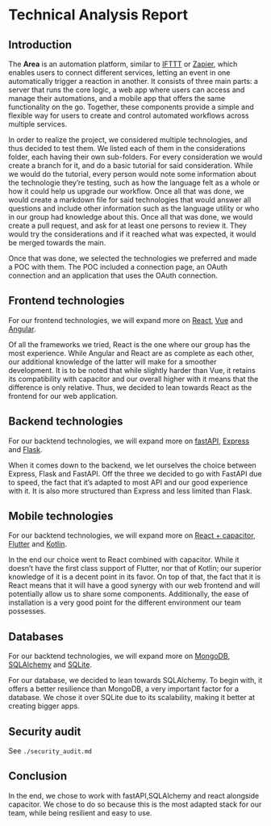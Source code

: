 # Technical Analysis Report

## Introduction

The **Area** is an automation platform, similar to [IFTTT](https://ifttt.com/) or [Zapier](https://zapier.com/),
which enables users to connect different services, letting an event in one automatically trigger a reaction in another.
It consists of three main parts: a server that runs the core logic, a web app where users can access and
manage their automations, and a mobile app that offers the same functionality on the go. Together, these
components provide a simple and flexible way for users to create and control automated workflows across multiple services.


In order to realize the project, we considered multiple technologies, and thus decided to test them.
We listed each of them in the considerations folder, each having their own sub-folders. For every consideration
we would create a branch for it, and do a basic tutorial for said consideration. While we would do the tutorial,
every person would note some information about the technologie they’re testing, such as how the language felt
as a whole or how it could help us upgrade our workflow. Once all that was done, we would create a markdown
file for said technologies that would answer all questions and include other information such as the language
utility or who in our group had knowledge about this. Once all that was done, we would create a pull request,
and ask for at least one persons to review it. They would try the considerations and if it reached what was
expected, it would be merged towards the main.

Once that was done, we selected the technologies we preferred and made a POC with them.
The POC included a connection page, an OAuth connection and an application that uses the OAuth connection.


## Frontend technologies

For our frontend technologies, we will expand more on [React](https://github.com/Sigmapitech/area-techno-tester/tree/main/considerations/front-react), [Vue](https://github.com/Sigmapitech/area-techno-tester/tree/main/considerations/front-vue) and [Angular](https://github.com/Sigmapitech/area-techno-tester/tree/main/considerations/front-angular).

Of all the frameworks we tried, React is the one where our group has the most experience. While Angular and
React are as complete as each other, our additional knowledge of the latter will make for a smoother development.
It is to be noted that while slightly harder than Vue, it retains its compatibility with capacitor and our
overall higher with it means that the difference is only relative. Thus, we decided to lean towards React as
the frontend for our web application.

## Backend technologies

For our backtend technologies, we will expand more on [fastAPI](https://github.com/Sigmapitech/area-techno-tester/tree/main/considerations/back-fastapi), [Express](https://github.com/Sigmapitech/area-techno-tester/tree/main/considerations/back-express) and [Flask](https://github.com/Sigmapitech/area-techno-tester/tree/main/considerations/back-flask).

When it comes down to the backend, we let ourselves the choice between Express, Flask and FastAPI. Off the
three we decided to go with FastAPI due to speed, the fact that it’s adapted to most API and our good experience with it.
It is also more structured than Express and less limited than Flask.


## Mobile technologies

For our backtend technologies, we will expand more on [React + capacitor](https://github.com/Sigmapitech/area-techno-tester/tree/main/considerations/front-react), [Flutter](https://github.com/Sigmapitech/area-techno-tester/tree/main/considerations/mobile-flutter) and [Kotlin](https://github.com/Sigmapitech/area-techno-tester/tree/main/considerations/mobile-kotlin).

In the end our choice went to React combined with capacitor. While it doesn’t have the first class support of Flutter,
nor that of Kotlin; our superior knowledge of it is a decent point in its favor.
On top of that, the fact that it is React means that it will have a good synergy with our web frontend and
will potentially allow us to share some components. Additionally, the ease of installation is a very good point
for the different environment our team possesses.


## Databases

For our backtend technologies, we will expand more on [MongoDB](https://github.com/Sigmapitech/area-techno-tester/tree/main/considerations/db-mongo), [SQLAlchemy](https://github.com/Sigmapitech/area-techno-tester/tree/main/considerations/db-sqlalchemy) and [SQLite](https://github.com/Sigmapitech/area-techno-tester/tree/main/considerations/db-sqlite).

For our database, we decided to lean towards SQLAlchemy. To begin with, it offers a better resilience
than MongoDB, a very important factor for a database. We chose it over SQLite due to its scalability,
making it better at creating bigger apps.

## Security audit

See `./security_audit.md`

## Conclusion

In the end, we chose to work with fastAPI,SQLAlchemy and react alongside capacitor.
We chose to do so because this is the most adapted stack for our team, while being resilient and easy to use.
